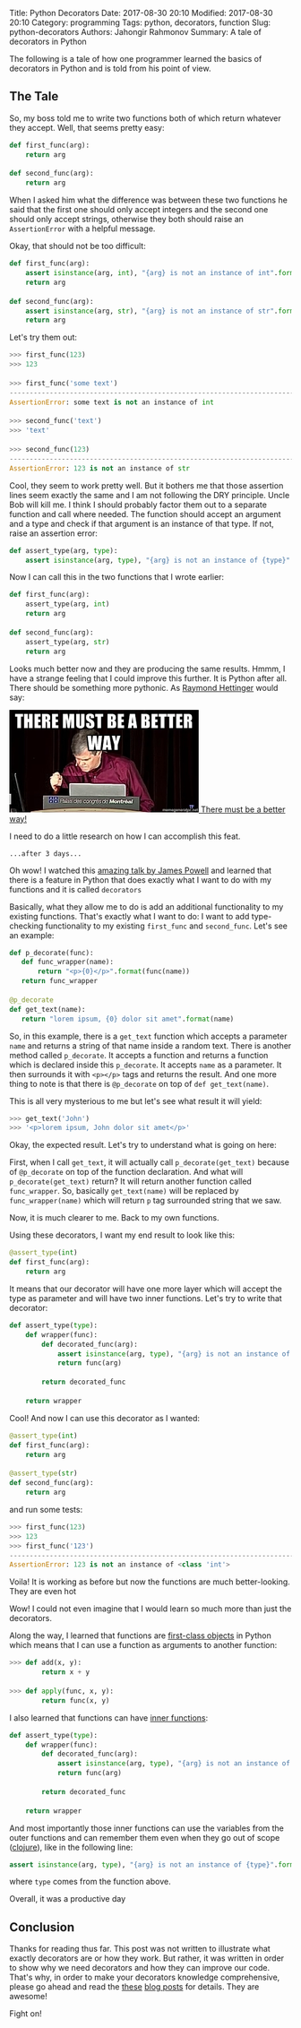 Title: Python Decorators
Date: 2017-08-30 20:10
Modified: 2017-08-30 20:10
Category: programming
Tags: python, decorators, function
Slug: python-decorators
Authors: Jahongir Rahmonov
Summary: A tale of decorators in Python

The following is a tale of how one programmer learned the basics of decorators in Python and is told from his point of view.

## The Tale
So, my boss told me to write two functions both of which return whatever they accept. Well, that seems pretty easy:

```python
def first_func(arg):
    return arg

def second_func(arg):
    return arg
```
        
When I asked him what the difference was between these two functions he said that the first one should only accept integers and
the second one should only accept strings, otherwise they both should raise an `AssertionError` with a helpful message.

Okay, that should not be too difficult:

```python
def first_func(arg):
    assert isinstance(arg, int), "{arg} is not an instance of int".format(arg=arg)
    return arg
    
def second_func(arg):
    assert isinstance(arg, str), "{arg} is not an instance of str".format(arg=arg)
    return arg
```
        
Let's try them out:

```python
>>> first_func(123)
>>> 123

>>> first_func('some text')
---------------------------------------------------------------------------
AssertionError: some text is not an instance of int

>>> second_func('text')
>>> 'text'

>>> second_func(123)
---------------------------------------------------------------------------
AssertionError: 123 is not an instance of str
```
    
Cool, they seem to work pretty well. But it bothers me that those assertion lines seem exactly the same and I am not following
the DRY principle. Uncle Bob will kill me. I think I should probably factor them out to a separate function and call where needed.
The function should accept an argument and a type and check if that argument is an instance of that type. If not, raise an assertion error:

```python
def assert_type(arg, type):
    assert isinstance(arg, type), "{arg} is not an instance of {type}".format(arg=arg, type=type)
```
        
Now I can call this in the two functions that I wrote earlier:

```python
def first_func(arg):
    assert_type(arg, int)
    return arg
    
def second_func(arg):
    assert_type(arg, str)
    return arg
```
 
Looks much better now and they are producing the same results. Hmmm, I have a strange feeling that I could improve this further. 
It is Python after all. There should be something more pythonic. As [Raymond Hettinger](https://twitter.com/raymondh) would say:
 
<div class="gallery medium">
    <a href="/static/images/post-images/python-decorators/raymondhettinger.jpg" rel="lightbox" title="Raymond Hettinger">
        <img src="/static/images/post-images/python-decorators/raymondhettinger.jpg" alt="Raymond Hettinger">
        <span>There must be a better way!</span>
    </a>
</div> 
 
I need to do a little research on how I can accomplish this feat.
 
    ...after 3 days...
 
Oh wow! I watched this [amazing talk by James Powell](https://www.youtube.com/watch?v=7lmCu8wz8ro) and learned that there is a feature
in Python that does exactly what I want to do with my functions and it is called `decorators` <i class="em em-tada"></i>

Basically, what they allow me to do is add an additional functionality to my existing functions. That's exactly what I want to do: I want
to add type-checking functionality to my existing `first_func` and `second_func`. Let's see an example:

```python
def p_decorate(func):
   def func_wrapper(name):
       return "<p>{0}</p>".format(func(name))
   return func_wrapper

@p_decorate
def get_text(name):
   return "lorem ipsum, {0} dolor sit amet".format(name)
```
   
 
So, in this example, there is a `get_text` function which accepts a parameter `name` and returns a string of that name inside a random text.
There is another method called `p_decorate`. It accepts a function and returns a function which is declared inside this `p_decorate`. It accepts
`name` as a parameter. It then surrounds it with `<p></p>` tags and returns the result. And one more thing to note is that there is
`@p_decorate` on top of `def get_text(name)`.
  
This is all very mysterious to me but let's see what result it will yield:
  
```python
>>> get_text('John')
>>> '<p>lorem ipsum, John dolor sit amet</p>'
```
    
Okay, the expected result. Let's try to understand what is going on here:
    
First, when I call `get_text`, it will actually call `p_decorate(get_text)` because of `@p_decorate` on top of the function declaration.
And what will `p_decorate(get_text)` return? It will return another function called `func_wrapper`. So, basically 
`get_text(name)` will be replaced by `func_wrapper(name)` which will return `p` tag surrounded string that we saw.

Now, it is much clearer to me. Back to my own functions. 

Using these decorators, I want my end result to look like this:

```python
@assert_type(int)
def first_func(arg):
    return arg
```
            
It means that our decorator will have one more layer which will accept the type as parameter and will have two inner functions. Let's 
try to write that decorator:

```python
def assert_type(type):
    def wrapper(func):
        def decorated_func(arg):
            assert isinstance(arg, type), "{arg} is not an instance of {type}".format(arg=arg, type=type)
            return func(arg)
            
        return decorated_func
        
    return wrapper
```
        
Cool! And now I can use this decorator as I wanted:

```python
@assert_type(int)
def first_func(arg):
    return arg
    
@assert_type(str)
def second_func(arg):
    return arg
```
        
and run some tests:
        
```python
>>> first_func(123)
>>> 123
>>> first_func('123')
---------------------------------------------------------------------------
AssertionError: 123 is not an instance of <class 'int'>
```

Voila! It is working as before but now the functions are much better-looking. They are even hot <i class="em em-fire"></i><i class="em em-heart_eyes"></i>

Wow! I could not even imagine that I would learn so much more than just the decorators. 

Along the way, I learned that functions are [first-class objects](https://dbader.org/blog/python-first-class-functions) in Python which means that I can use a function as arguments to another function:

```python
>>> def add(x, y):
        return x + y
        
>>> def apply(func, x, y):
        return func(x, y)
```

I also learned that functions can have [inner functions](http://www.devshed.com/c/a/python/nested-functions-in-python/):

```python
def assert_type(type):
    def wrapper(func):
        def decorated_func(arg):
            assert isinstance(arg, type), "{arg} is not an instance of {type}".format(arg=arg, type=type)
            return func(arg)
            
        return decorated_func
        
    return wrapper
```
        
And most importantly those inner functions can use the variables from the outer functions and can remember them even when 
they go out of scope ([clojure](https://www.programiz.com/python-programming/closure)), like in the following line:

```python
assert isinstance(arg, type), "{arg} is not an instance of {type}".format(arg=arg, type=type)
```
    
where `type` comes from the function above.

Overall, it was a productive day <i class="em em-sunglasses"></i>

## Conclusion
Thanks for reading thus far. This post was not written to illustrate what exactly decorators are or how they work. But rather, it was
written in order to show why we need decorators and how they can improve our code. That's why, in order to make your decorators knowledge
comprehensive, please go ahead and read the [these](http://simeonfranklin.com/blog/2012/jul/1/python-decorators-in-12-steps/) 
[blog posts](https://www.thecodeship.com/patterns/guide-to-python-function-decorators/) for details. They are awesome!

Fight on!